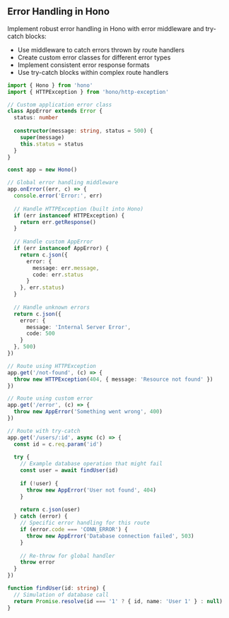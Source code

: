 ## Error Handling in Hono

Implement robust error handling in Hono with error middleware and try-catch blocks:

- Use middleware to catch errors thrown by route handlers
- Create custom error classes for different error types
- Implement consistent error response formats
- Use try-catch blocks within complex route handlers

```typescript
import { Hono } from 'hono'
import { HTTPException } from 'hono/http-exception'

// Custom application error class
class AppError extends Error {
  status: number
  
  constructor(message: string, status = 500) {
    super(message)
    this.status = status
  }
}

const app = new Hono()

// Global error handling middleware
app.onError((err, c) => {
  console.error('Error:', err)
  
  // Handle HTTPException (built into Hono)
  if (err instanceof HTTPException) {
    return err.getResponse()
  }
  
  // Handle custom AppError
  if (err instanceof AppError) {
    return c.json({
      error: {
        message: err.message,
        code: err.status
      }
    }, err.status)
  }
  
  // Handle unknown errors
  return c.json({
    error: {
      message: 'Internal Server Error',
      code: 500
    }
  }, 500)
})

// Route using HTTPException
app.get('/not-found', (c) => {
  throw new HTTPException(404, { message: 'Resource not found' })
})

// Route using custom error
app.get('/error', (c) => {
  throw new AppError('Something went wrong', 400)
})

// Route with try-catch
app.get('/users/:id', async (c) => {
  const id = c.req.param('id')
  
  try {
    // Example database operation that might fail
    const user = await findUser(id)
    
    if (!user) {
      throw new AppError('User not found', 404)
    }
    
    return c.json(user)
  } catch (error) {
    // Specific error handling for this route
    if (error.code === 'CONN_ERROR') {
      throw new AppError('Database connection failed', 503)
    }
    
    // Re-throw for global handler
    throw error
  }
})

function findUser(id: string) {
  // Simulation of database call
  return Promise.resolve(id === '1' ? { id, name: 'User 1' } : null)
}
``` 
